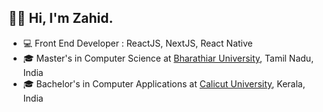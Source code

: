 ## 👋🏻  Hi, I'm Zahid.

- 💻 Front End Developer : ReactJS, NextJS, React Native
- 🎓 Master's in Computer Science at [Bharathiar University](https://b-u.ac.in/), Tamil Nadu, India
- 🎓 Bachelor's in Computer Applications at [Calicut University](https://uoc.ac.in/), Kerala, India


<!---
zahidmuhammed/zahidmuhammed is a ✨ special ✨ repository because its `README.md` (this file) appears on your GitHub profile.
You can click the Preview link to take a look at your changes.
--->
